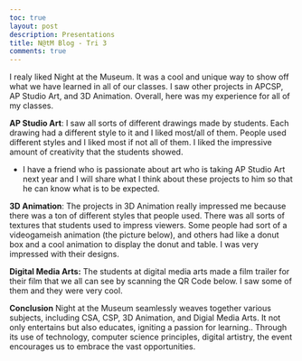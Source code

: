 ```yaml
---
toc: true
layout: post
description: Presentations
title: N@tM Blog - Tri 3
comments: true
--- 
```


I realy liked Night at the Museum. It was a cool and unique way to show off what we have learned in all of our classes. I saw other projects in APCSP, AP Studio Art, and 3D Animation. Overall, here was my experience for all of my classes.

**AP Studio Art**: I saw all sorts of different drawings made by students. Each drawing had a different style to it and I liked most/all of them. People used different styles and I liked most if not all of them. I liked the impressive amount of creativity that the students showed.

- I have a friend who is passionate about art who is taking AP Studio Art next year and I will share what I think about these projects to him so that he can know what is to be expected.

**3D Animation**: The projects in 3D Animation really impressed me because there was a ton of different styles that people used. There was all sorts of textures that students used to impress viewers. Some people had sort of a videogameish animation (the picture below), and others had like a donut box and a cool animation to display the donut and table. I was very impressed with their designs.

**Digital Media Arts:** The students at digital media arts made a film trailer for their film that we all can see by  scanning the QR Code below. I saw some of them and they were very cool.

**Conclusion**
Night at the Museum seamlessly weaves together various subjects, including CSA, CSP, 3D Animation, and Digial Media Arts. It not only entertains but also educates, igniting a passion for learning.. Through its use of technology, computer science principles, digital artistry, the event encourages us to embrace the vast opportunities.
